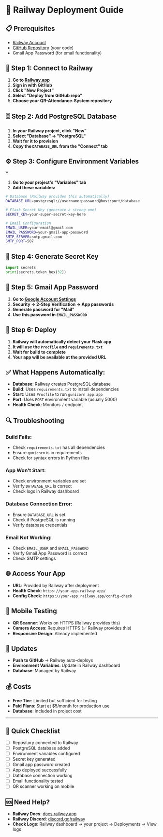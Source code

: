 # 🚀 Railway Deployment Guide

## 📋 **Prerequisites**
- [Railway Account](https://railway.app/)
- [GitHub Repository](https://github.com/) (your code)
- Gmail App Password (for email functionality)

## 🚀 **Step 1: Connect to Railway**

1. **Go to [Railway.app](https://railway.app/)**
2. **Sign in with GitHub**
3. **Click "New Project"**
4. **Select "Deploy from GitHub repo"**
5. **Choose your QR-Attendance-System repository**

## 🗄️ **Step 2: Add PostgreSQL Database**

1. **In your Railway project, click "New"**
2. **Select "Database" → "PostgreSQL"**
3. **Wait for it to provision**
4. **Copy the `DATABASE_URL` from the "Connect" tab**

## ⚙️ **Step 3: Configure Environment Variables**
Y
1. **Go to your project's "Variables" tab**
2. **Add these variables:**

```bash
# Database (Railway provides this automatically)
DATABASE_URL=postgresql://username:password@host:port/database

# Flask Secret Key (generate a strong one)
SECRET_KEY=your-super-secret-key-here

# Email Configuration
EMAIL_USER=your-email@gmail.com
EMAIL_PASSWORD=your-gmail-app-password
SMTP_SERVER=smtp.gmail.com
SMTP_PORT=587
```

## 🔑 **Step 4: Generate Secret Key**

```python
import secrets
print(secrets.token_hex(32))
```

## 📧 **Step 5: Gmail App Password**

1. **Go to [Google Account Settings](https://myaccount.google.com/)**
2. **Security → 2-Step Verification → App passwords**
3. **Generate password for "Mail"**
4. **Use this password in `EMAIL_PASSWORD`**

## 🚀 **Step 6: Deploy**

1. **Railway will automatically detect your Flask app**
2. **It will use the `Procfile` and `requirements.txt`**
3. **Wait for build to complete**
4. **Your app will be available at the provided URL**

## ✅ **What Happens Automatically:**

- **Database**: Railway creates PostgreSQL database
- **Build**: Uses `requirements.txt` to install dependencies
- **Start**: Uses `Procfile` to run `gunicorn app:app`
- **Port**: Uses `PORT` environment variable (usually 5000)
- **Health Check**: Monitors `/` endpoint

## 🔍 **Troubleshooting**

### **Build Fails:**
- Check `requirements.txt` has all dependencies
- Ensure `gunicorn` is in requirements
- Check for syntax errors in Python files

### **App Won't Start:**
- Check environment variables are set
- Verify `DATABASE_URL` is correct
- Check logs in Railway dashboard

### **Database Connection Error:**
- Ensure `DATABASE_URL` is set
- Check if PostgreSQL is running
- Verify database credentials

### **Email Not Working:**
- Check `EMAIL_USER` and `EMAIL_PASSWORD`
- Verify Gmail App Password is correct
- Check SMTP settings

## 🌐 **Access Your App**

- **URL**: Provided by Railway after deployment
- **Health Check**: `https://your-app.railway.app/`
- **Config Check**: `https://your-app.railway.app/config-check`

## 📱 **Mobile Testing**

- **QR Scanner**: Works on HTTPS (Railway provides this)
- **Camera Access**: Requires HTTPS (✅ Railway provides this)
- **Responsive Design**: Already implemented

## 🔄 **Updates**

- **Push to GitHub** → Railway auto-deploys
- **Environment Variables**: Update in Railway dashboard
- **Database**: Managed by Railway

## 💰 **Costs**

- **Free Tier**: Limited but sufficient for testing
- **Paid Plans**: Start at $5/month for production use
- **Database**: Included in project cost

---

## 🎯 **Quick Checklist**

- [ ] Repository connected to Railway
- [ ] PostgreSQL database added
- [ ] Environment variables configured
- [ ] Secret key generated
- [ ] Gmail app password created
- [ ] App deployed successfully
- [ ] Database connection working
- [ ] Email functionality tested
- [ ] QR scanner working on mobile

## 🆘 **Need Help?**

- **Railway Docs**: [docs.railway.app](https://docs.railway.app/)
- **Railway Discord**: [discord.gg/railway](https://discord.gg/railway)
- **Check Logs**: Railway dashboard → your project → Deployments → View logs
